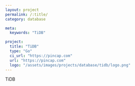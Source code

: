 ```yaml
---
layout: project
permalink: /:title/
category: database

meta:
  keywords: "TiDB"

project:
  title: "TiDB"
  type: "Go"
  ci_url: "https://pincap.com"
  url: "https://pincap.com"
  logo: "/assets/images/projects/database/tidb/logo.png"
---
```


<p>TiDB</p>
